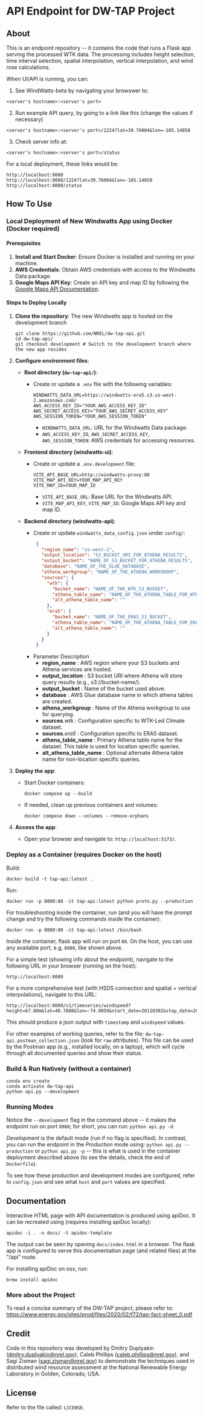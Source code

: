# API Endpoint for DW-TAP Project

## About

This is an endpoint repository -- it contains the code that runs a Flask app serving the processed WTK data. 
The processing includes height selection, time interval selection, spatial interpolation, vertical interpolation, and wind rose calculations.    

When UI/API is running, you can:

1. See WindWatts-beta by navigating your browswer to:
```
<server's hostname>:<server's port>
```
2. Run example API query, by going to a link like this (change the values if necessary)
```
<server's hostname>:<server's port>/1224?lat=39.76004&lon=-105.14058
```
3. Check server info at:
```
<server's hostname>:<server's port>/status
```

For a local deployment, these links would be:
```
http://localhost:8080
http://localhost:8080/1224?lat=39.76004&lon=-105.14058
http://localhost:8080/status
```

## How To Use

### Local Deployment of New Windwatts App using Docker (Docker required)

#### Prerequisites
1. **Install and Start Docker**: Ensure Docker is installed and running on your machine.
2. **AWS Credentials**: Obtain AWS credentials with access to the Windwatts Data package.
3. **Google Maps API Key**: Create an API key and map ID by following the [Google Maps API Documentation](https://developers.google.com/maps/documentation/javascript).

#### Steps to Deploy Locally
1. **Clone the repository**: The new Windwatts app is hosted on the development branch
   ```shell
   git clone https://github.com/NREL/dw-tap-api.git
   cd dw-tap-api/
   git checkout development # Switch to the development branch where the new app resides
   ```

2. **Configure environment files**:
   - **Root directory (`dw-tap-api/`)**:
     - Create or update a `.env` file with the following variables:
       ```plaintext
       WINDWATTS_DATA_URL=https://windwatts-era5.s3.us-west-2.amazonaws.com/
       AWS_ACCESS_KEY_ID="YOUR_AWS_ACCESS_KEY_ID"
       AWS_SECRET_ACCESS_KEY="YOUR_AWS_SECRET_ACCESS_KEY"
       AWS_SESSION_TOKEN="YOUR_AWS_SESSION_TOKEN"
       ```
       - `WINDWATTS_DATA_URL`: URL for the Windwatts Data package.
       - `AWS_ACCESS_KEY_ID`, `AWS_SECRET_ACCESS_KEY`, `AWS_SESSION_TOKEN`: AWS credentials for accessing resources.

   - **Frontend directory (windwatts-ui)**:
     - Create or update a `.env.development` file:
       ```plaintext
       VITE_API_BASE_URL=http://windwatts-proxy:80
       VITE_MAP_API_KEY=YOUR_MAP_API_KEY
       VITE_MAP_ID=YOUR_MAP_ID
       ```
       - `VITE_API_BASE_URL`: Base URL for the Windwatts API.
       - `VITE_MAP_API_KEY`, `VITE_MAP_ID`: Google Maps API key and map ID.

   - **Backend directory (windwatts-api)**:
     - Create or update `windwatts_data_config.json` under `config/`:
       ```json
        {
          "region_name": "us-west-2",
          "output_location": "S3_BUCKET_URI_FOR_ATHENA_RESULTS",
          "output_bucket": "NAME_OF_S3_BUCKET_FOR_ATHENA_RESULTS",
          "database": "NAME_OF_THE_GLUE_DATABASE",
          "athena_workgroup": "NAME_OF_THE_ATHENA_WORKGROUP",
          "sources": {
            "wtk": {
              "bucket_name": "NAME_OF_THE_WTK_S3_BUCKET",
              "athena_table_name": "NAME_OF_THE_ATHENA_TABLE_FOR_WTK",
              "alt_athena_table_name": ""
            },
            "era5": {
              "bucket_name": "NAME_OF_THE_ERA5_S3_BUCKET",
              "athena_table_name": "NAME_OF_THE_ATHENA_TABLE_FOR_ERA5",
              "alt_athena_table_name": ""
            }
          }
        }
       ```
      - Parameter Description
          -  **region_name** : AWS region where your S3 buckets and Athena services are hosted.
          - **output_location** : S3 bucket URI where Athena will store query results (e.g., s3://bucket-name/).
          - **output_bucket**	: Name of the bucket used above.
          - **database** : AWS Glue database name in which athena tables are created.
          - **athena_workgroup** : Name of the Athena workgroup to use for querying.
          - **sources**.*wtk*	: Configuration specific to WTK-Led Climate dataset.
          - **sources**.*era5* : Configuration specific to ERA5 dataset.
          - **athena_table_name**	: Primary Athena table name for the dataset. This table is used for location specific queries.
          - **alt_athena_table_name** : Optional alternate Athena table name for non-location specific queries.


3. **Deploy the app**:
   - Start Docker containers:
     ```shell
     docker compose up --build
     ```
   - If needed, clean up previous containers and volumes:
     ```shell
     docker compose down --volumes --remove-orphans
     ```

4. **Access the app**:
   - Open your browser and navigate to: `http://localhost:5173/`.

### Deploy as a Container (requires Docker on the host)

Build:
```shell
docker build -t tap-api:latest .
```

Run:
```shell
docker run -p 8080:80 -it tap-api:latest python proto.py --production
```

For troubleshooting inside the container, run (and you will have the prompt change and try the following commands inside the container):
```shell
docker run -p 8080:80 -it tap-api:latest /bin/bash
```

Inside the container, flask app will run on port `80`.  On the host, you can use any available port, e.g, `8080`, like shown above.  

For a simple test (showing info about the endpoint), navigate to the following URL in your browser (running on the host):
```
http://localhost:8080
``` 

For a more comprehensive test (with HSDS connection and spatial + vertical interpolations), navigate to this URL:
```
http://localhost:8080/v1/timeseries/windspeed?height=67.00m&lat=40.7888&lon=-74.0059&start_date=20110302&stop_date=20110303&vertical_interpolation=nearest&spatial_interpolation=idw
```
This should produce a json output with `timestamp` and `windspeed` values.

For other examples of working queries, refer to the file: `dw-tap-api.postman_collection.json` (look for `raw` attributes). This file can be used by the Postman app (e.g., installed locally, on a laptop), which will cycle through all documented queries and show their status.

### Build & Run Natively (without a container)

```shell
conda env create
conda activate dw-tap-api
python api.py --development
```

### Running Modes

Notice the `--development` flag in the command above -- it makes the endpoint run on port `8080`; for short, you can run: `python api.py -d`. 

*Development* is the default mode (run if no flag is specified). In contrast, you can run the endpoint in the *Production* mode using: `python api.py --production` or `python api.py -p` -- this is what is used in the container deployment described above (to see the details, check the end of `Dockerfile`).

To see how these production and development modes are configured, refer to `config.json` and see what `host` and `port` values are specified.  

## Documentation

Interactive HTML page with API documentation is produced using apiDoc. It can be recreated using (requires installing apiDoc locally):
```
apidoc -i . -o docs/ -t apidoc-template
```
The output can be seen by opening `docs/index.html` in a browser. The flask app is configured to serve this documentation page (and related files) at the "/api" route.

For installing apiDoc on osx, run:
```
brew install apidoc
```

### More about the Project

To read a concise summary of the DW-TAP project, please refer to: https://www.energy.gov/sites/prod/files/2020/02/f72/tap-fact-sheet_0.pdf

## Credit

Code in this repository was developed by Dmitry Duplyakin (dmitry.duplyakin@nrel.gov), Caleb Phillips (caleb.phillips@nrel.gov), and Sagi Zisman (sagi.zisman@nrel.gov) to demonstrate the techniques used in distributed wind resource assessment at the National Renewable Energy Laboratory in Golden, Colorado, USA.

## License

Refer to the file called: `LICENSE`.
